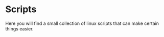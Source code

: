 # Scripts
Here you will find a small collection of linux scripts that can make certain things easier.

